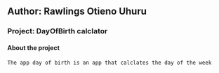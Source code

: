 ## Author: Rawlings Otieno Uhuru
### Project: DayOfBirth calclator
#### About the project
    The app day of birth is an app that calclates the day of the week 